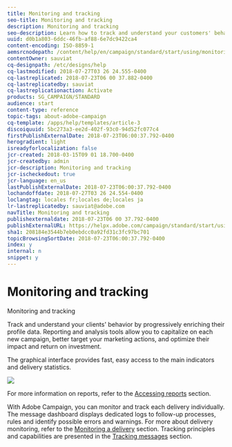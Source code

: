 ```yaml
---
title: Monitoring and tracking
seo-title: Monitoring and tracking
description: Monitoring and tracking
seo-description: Learn how to track and understand your customers' behavior by enriching their profile data. With Adobe Campaign, use reporting and analysis tools to capitalize on each new campaign.
uuid: d0b1a803-6ddc-46fb-af88-6e7dc9422ca4
content-encoding: ISO-8859-1
aemsrcnodepath: /content/help/en/campaign/standard/start/using/monitoring-and-tracking
contentOwner: sauviat
cq-designpath: /etc/designs/help
cq-lastmodified: 2018-07-27T03 26 24.555-0400
cq-lastreplicated: 2018-07-23T06 00 37.882-0400
cq-lastreplicatedby: sauviat
cq-lastreplicationaction: Activate
products: SG_CAMPAIGN/STANDARD
audience: start
content-type: reference
topic-tags: about-adobe-campaign
cq-template: /apps/help/templates/article-3
discoiquuid: 5bc273a3-ee2d-402f-93c0-94d52fc077c4
firstPublishExternalDate: 2018-07-23T06:00:37.792-0400
herogradient: light
isreadyforlocalization: false
jcr-created: 2018-03-15T09 01 18.700-0400
jcr-createdby: admin
jcr-description: Monitoring and tracking
jcr-ischeckedout: true
jcr-language: en_us
lastPublishExternalDate: 2018-07-23T06:00:37.792-0400
lochandoffdate: 2018-07-27T03 26 24.554-0400
loclangtag: locales fr;locales de;locales ja
lr-lastreplicatedby: sauviat@adobe.com
navTitle: Monitoring and tracking
publishexternaldate: 2018-07-23T06 00 37.792-0400
publishExternalURL: https://helpx.adobe.com/campaign/standard/start/using/monitoring-and-tracking.html
sha1: 208184e3544b7eb0ebdcc0a92fd31c3fc97bc701
topicBrowsingSortDate: 2018-07-23T06:00:37.792-0400
index: y
internal: n
snippet: y
---
```


# Monitoring and tracking

Monitoring and tracking

Track and understand your clients' behavior by progressively enriching their profile data. Reporting and analysis tools allow you to capitalize on each new campaign, better target your marketing actions, and optimize their impact and return on investment.

The graphical interface provides fast, easy access to the main indicators and delivery statistics.

![](assets/dynamic_report_intro.png)

For more information on reports, refer to the [Accessing reports](../../reporting/using/about-dynamic-reports.md) section.

With Adobe Campaign, you can monitor and track each delivery individually. The message dashboard displays dedicated logs to follow-up processes, rules and identify possible errors and warnings. For more about delivery monitoring, refer to the [Monitoring a delivery](../../sending/using/monitoring-a-delivery.md) section. Tracking principles and capabilities are presented in the [Tracking messages](../../sending/using/tracking-messages.md) section.
